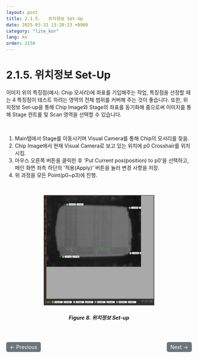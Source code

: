 ```yaml
---
layout: post
title: 2.1.5.	위치정보 Set-Up
date: 2025-03-31 13:20:23 +0900
category: "lite_kor"
lang: ko
order: 2150
---
```


# 2.1.5. 위치정보 Set-Up

이미지 위의 특징점(예시: Chip 모서리)에 좌표를 기입해주는 작업, 특징점을 선정할 때는 4 특징점이 테스트 하려는 영역의 전체 범위를 커버해 주는 것이 좋습니다. 또한, 위치정보 Set-up을 통해 Chip Image와 Stage의 좌표를 동기화해 줌으로써 이미지를 통해 Stage 컨트롤 및 Scan 영역을 선택할 수 있습니다.

<br/> <!-- 한줄 띄기 -->

1.	Main탭에서 Stage를 이동시키며 Visual Camera를 통해 Chip의 모서리를 찾음.
2.	Chip Image에서 현재 Visual Camera로 보고 있는 위치에 p0 Crosshair를 위치시킴.
3.	마우스 오른쪽 버튼을 클릭한 후 'Put Current pos(position) to p0’을 선택하고, 메인 화면 좌측 하단의 '적용(Apply)' 버튼을 눌러 변경 사항을 저장.
4.	위 과정을 모든 Point(p0~p3)에 진행.

<br/> <!-- 한줄 띄기 -->

<!-- 중앙 정렬 이미지 -->
<p align="center"> 
  <img width="300" height="300" src="/assets/Chapter-2/위치정보 Set-up.png">
</p>

<!-- 이미지 설명 -->
<div align="center"> 
<h5>Figure 8. 위치정보 Set-up</h5>
</div>



<!-- 이전/다음 페이지 버튼 -->
<br/>
<br/>
<div style="display: flex; justify-content: space-between; align-items: center; margin-top: 10;">
  <!-- 이전 페이지 버튼 -->
  <a href="/manuals/manuals_lite_kor/Chapter 2-1-4-3/" class="btn btn-primary" style="display: inline-block; padding: 5px 10px; background-color: #6c757d; color: white; text-decoration: none; border-radius: 5px;">
    ← Previous
  </a>

  <!-- 다음 페이지 버튼 -->
  <a href="/manuals/manuals_lite_kor/Chapter 2-1-5-1/" class="btn btn-primary" style="display: inline-block; padding: 5px 10px; background-color: #6c757d; color: white; text-decoration: none; border-radius: 5px;">
    Next →
  </a>
</div>